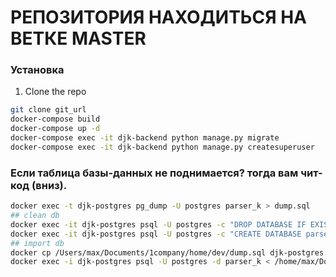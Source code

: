 # РЕПОЗИТОРИЯ НАХОДИТЬСЯ НА ВЕТКЕ MASTER

### Установка
1. Clone the repo
```sh
git clone git_url
docker-compose build
docker-compose up -d
docker-compose exec -it djk-backend python manage.py migrate
docker-compose exec -it djk-backend python manage.py createsuperuser
```


### Если таблица базы-данных не поднимается? тогда вам чит-код (вниз).
```sh
docker exec -t djk-postgres pg_dump -U postgres parser_k > dump.sql
## clean db
docker exec -it djk-postgres psql -U postgres -c "DROP DATABASE IF EXISTS parser_k;"
docker exec -it djk-postgres psql -U postgres -c "CREATE DATABASE parser_k;"
## import db
docker cp /Users/max/Documents/1company/home/dev/dump.sql djk-postgres:/dump.sql
docker exec -i djk-postgres psql -U postgres -d parser_k < /home/max/Documents/2025/1company/dump.sql
```
